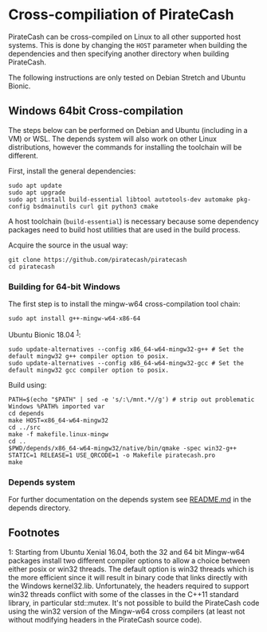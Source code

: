Cross-compiliation of PirateCash
===============================

PirateCash can be cross-compiled on Linux to all other supported host systems. This is done by changing
the `HOST` parameter when building the dependencies and then specifying another directory when building PirateCash.

The following instructions are only tested on Debian Stretch and Ubuntu Bionic.

Windows 64bit Cross-compilation
-------------------------------
The steps below can be performed on Debian and Ubuntu (including in a VM) or WSL. The depends system
will also work on other Linux distributions, however the commands for
installing the toolchain will be different.

First, install the general dependencies:

    sudo apt update
    sudo apt upgrade
    sudo apt install build-essential libtool autotools-dev automake pkg-config bsdmainutils curl git python3 cmake

A host toolchain (`build-essential`) is necessary because some dependency
packages need to build host utilities that are used in the build process.

Acquire the source in the usual way:

    git clone https://github.com/piratecash/piratecash
    cd piratecash

### Building for 64-bit Windows

The first step is to install the mingw-w64 cross-compilation tool chain:

    sudo apt install g++-mingw-w64-x86-64

Ubuntu Bionic 18.04 <sup>[1](#footnote1)</sup>:

    sudo update-alternatives --config x86_64-w64-mingw32-g++ # Set the default mingw32 g++ compiler option to posix.
    sudo update-alternatives --config x86_64-w64-mingw32-gcc # Set the default mingw32 gcc compiler option to posix.

Build using:

    PATH=$(echo "$PATH" | sed -e 's/:\/mnt.*//g') # strip out problematic Windows %PATH% imported var
    cd depends
    make HOST=x86_64-w64-mingw32
    cd ../src
    make -f makefile.linux-mingw
    cd ..
    $PWD/depends/x86_64-w64-mingw32/native/bin/qmake -spec win32-g++ STATIC=1 RELEASE=1 USE_QRCODE=1 -o Makefile piratecash.pro
    make

### Depends system

For further documentation on the depends system see [README.md](../depends/README.md) in the depends directory.

Footnotes
---------

<a name="footnote1">1</a>: Starting from Ubuntu Xenial 16.04, both the 32 and 64 bit Mingw-w64 packages install two different
compiler options to allow a choice between either posix or win32 threads. The default option is win32 threads which is the more
efficient since it will result in binary code that links directly with the Windows kernel32.lib. Unfortunately, the headers
required to support win32 threads conflict with some of the classes in the C++11 standard library, in particular std::mutex.
It's not possible to build the PirateCash code using the win32 version of the Mingw-w64 cross compilers (at least not without
modifying headers in the PirateCash source code).
